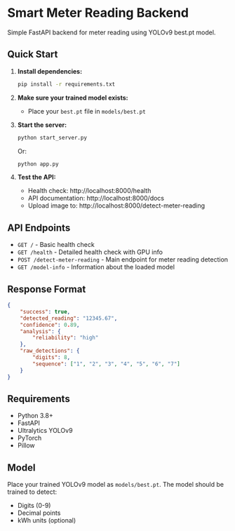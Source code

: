 # Smart Meter Reading Backend

Simple FastAPI backend for meter reading using YOLOv9 best.pt model.

## Quick Start

1. **Install dependencies:**
   ```bash
   pip install -r requirements.txt
   ```

2. **Make sure your trained model exists:**
   - Place your `best.pt` file in `models/best.pt`

3. **Start the server:**
   ```bash
   python start_server.py
   ```
   Or:
   ```bash
   python app.py
   ```

4. **Test the API:**
   - Health check: http://localhost:8000/health
   - API documentation: http://localhost:8000/docs
   - Upload image to: http://localhost:8000/detect-meter-reading

## API Endpoints

- `GET /` - Basic health check
- `GET /health` - Detailed health check with GPU info
- `POST /detect-meter-reading` - Main endpoint for meter reading detection
- `GET /model-info` - Information about the loaded model

## Response Format

```json
{
    "success": true,
    "detected_reading": "12345.67",
    "confidence": 0.89,
    "analysis": {
        "reliability": "high"
    },
    "raw_detections": {
        "digits": 8,
        "sequence": ["1", "2", "3", "4", "5", "6", "7"]
    }
}
```

## Requirements

- Python 3.8+
- FastAPI
- Ultralytics YOLOv9
- PyTorch
- Pillow

## Model

Place your trained YOLOv9 model as `models/best.pt`. The model should be trained to detect:
- Digits (0-9)
- Decimal points
- kWh units (optional)
